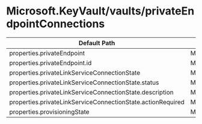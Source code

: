 # Microsoft.KeyVault/vaults/privateEndpointConnections

| Default Path | Alias |
|---|---|
| properties.privateEndpoint | Microsoft.KeyVault/vaults/privateEndpointConnections/privateEndpoint |
| properties.privateEndpoint.id | Microsoft.KeyVault/vaults/privateEndpointConnections/privateEndpoint.id |
| properties.privateLinkServiceConnectionState | Microsoft.KeyVault/vaults/privateEndpointConnections/privateLinkServiceConnectionState |
| properties.privateLinkServiceConnectionState.status | Microsoft.KeyVault/vaults/privateEndpointConnections/privateLinkServiceConnectionState.status |
| properties.privateLinkServiceConnectionState.description | Microsoft.KeyVault/vaults/privateEndpointConnections/privateLinkServiceConnectionState.description |
| properties.privateLinkServiceConnectionState.actionRequired | Microsoft.KeyVault/vaults/privateEndpointConnections/privateLinkServiceConnectionState.actionRequired |
| properties.provisioningState | Microsoft.KeyVault/vaults/privateEndpointConnections/provisioningState |

